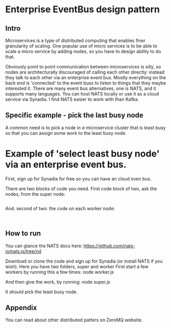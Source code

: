 # Enterprise EventBus design pattern

## Intro
Microservices is a type of distributed computing that enables finer granularity of scaling. 
One popular use of micro services is to be able to scale a micro service by adding nodes, so you have to design ability to do that.

Obviously point to point communication between microservices is silly, so nodes are architecturally discouraged of calling each other directly: instead they talk to each other via an enterprise event bus. Mostly everything on the back end is 'connected' to the event buss to listen to things that they maybe interested it. There are many event bus alternatives, one is NATS, and it supports many languages. You can host NATS locally or use it as a cloud service via Synadia. I find NATS easier to work with than Kafka.


## Specific example - pick the last busy node

A common need is to pick a node in *a* microservice cluster that is least busy so that you can assign some work to the least busy node.

# Example of 'select least busy node' via an enterprise event bus.
First, sign up for Synadia for free so you can have an cloud even bus.

There are two blocks of code you need. First code block of two, ask the nodes, from the super node:
```

```


And. second of two: the code on each worker node:

```


```

## How to run

You can glance the NATS docs here: https://github.com/nats-io/nats.js/tree/nd


Download or clone the code and sign up for Synadia (or install NATS if you wish).
Here you have two folders, super and worker
First start a few workers by running this a few times: node worker.js

And then give the work, by running: node super.js

It should pick the least busy node.


## Appendix

You can read about other distributed patters on ZeroMQ website.

